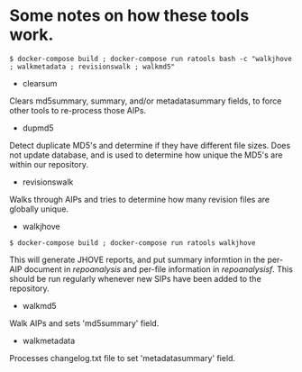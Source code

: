 # Some notes on how these tools work.

```
$ docker-compose build ; docker-compose run ratools bash -c "walkjhove ; walkmetadata ; revisionswalk ; walkmd5"
```


* clearsum

Clears md5summary, summary, and/or metadatasummary fields, to force other tools to re-process those AIPs.

* dupmd5

Detect duplicate MD5's and determine if they have different file sizes.  Does not update database, and is used to determine how unique the MD5's are within our repository.

* revisionswalk

Walks through AIPs and tries to determine how many revision files are globally unique.

* walkjhove

```
$ docker-compose build ; docker-compose run ratools walkjhove
```

This will generate JHOVE reports, and put summary informtion in the per-AIP document in <i>repoanalysis</i> and per-file information in <i>repoanalysisf</i>.  This should be run regularly whenever new SIPs have been added to the repository.

* walkmd5

Walk AIPs and sets 'md5summary' field.

* walkmetadata

Processes changelog.txt file to set 'metadatasummary' field.
